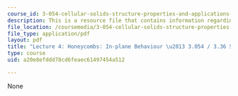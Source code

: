 ```yaml
---
course_id: 3-054-cellular-solids-structure-properties-and-applications-spring-2015
description: This is a resource file that contains information regarding lecture 4.
file_location: /coursemedia/3-054-cellular-solids-structure-properties-and-applications-spring-2015/a20e8efddd78cd6feaec61497454a512_MIT3_054S15_L4_honey.pdf
file_type: application/pdf
layout: pdf
title: "Lecture 4: Honeycombs: In-plane Behaviour \u2013 3.054 / 3.36 Spring 2015"
type: course
uid: a20e8efddd78cd6feaec61497454a512

---
```

None